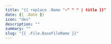 ```yaml
---
title: "{{ replace .Name "-" " " | title }}"
date: {{ .Date }}
icon: "dev"
description: ""
summary: ""
slug: "{{ .File.BaseFileName }}"
---
```


